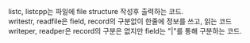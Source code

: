 listc, listcpp는 파일에 file structure 작성후 출력하는 코드.\
writestr, readfile은 field, record의 구분없이 한줄에 정보를 쓰고, 읽는 코드\
writeper, readper은 record의 구분은 없지만 field는 "|"를 통해 구분하는 코드.
